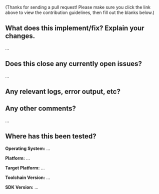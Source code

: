 (Thanks for sending a pull request! Please make sure you click the link above to view the contribution guidelines, then fill out the blanks below.)

What does this implement/fix? Explain your changes.
---------------------------------------------------
…

Does this close any currently open issues?
------------------------------------------
…


Any relevant logs, error output, etc?
-------------------------------------


Any other comments?
-------------------
…

Where has this been tested?
---------------------------
**Operating System:** …

**Platform:** …

**Target Platform:** …

**Toolchain Version:** …

**SDK Version:** …
